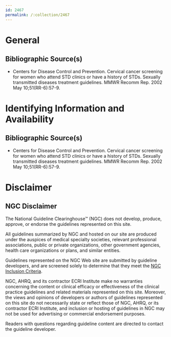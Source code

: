 ```yaml
---
id: 2467
permalink: /:collection/2467
---
```


# General

## Bibliographic Source(s)

- Centers for Disease Control and Prevention. Cervical cancer screening for women who attend STD clinics or have a history of STDs. Sexually transmitted diseases treatment guidelines. MMWR Recomm Rep. 2002 May 10;51(RR-6):57-9.

# Identifying Information and Availability

## Bibliographic Source(s)

- Centers for Disease Control and Prevention. Cervical cancer screening for women who attend STD clinics or have a history of STDs. Sexually transmitted diseases treatment guidelines. MMWR Recomm Rep. 2002 May 10;51(RR-6):57-9.

# Disclaimer

## NGC Disclaimer

The National Guideline Clearinghouse™ (NGC) does not develop, produce, approve, or endorse the guidelines represented on this site.

All guidelines summarized by NGC and hosted on our site are produced under the auspices of medical specialty societies, relevant professional associations, public or private organizations, other government agencies, health care organizations or plans, and similar entities.

Guidelines represented on the NGC Web site are submitted by guideline developers, and are screened solely to determine that they meet the [NGC Inclusion Criteria](/help-and-about/summaries/inclusion-criteria).

NGC, AHRQ, and its contractor ECRI Institute make no warranties concerning the content or clinical efficacy or effectiveness of the clinical practice guidelines and related materials represented on this site. Moreover, the views and opinions of developers or authors of guidelines represented on this site do not necessarily state or reflect those of NGC, AHRQ, or its contractor ECRI Institute, and inclusion or hosting of guidelines in NGC may not be used for advertising or commercial endorsement purposes.

Readers with questions regarding guideline content are directed to contact the guideline developer.


